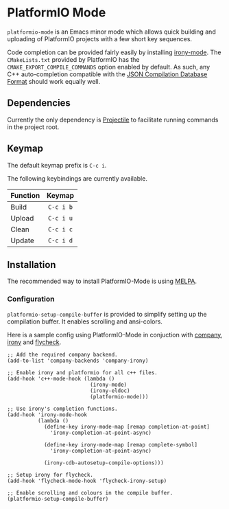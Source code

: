 # PlatformIO Mode
`platformio-mode` is an Emacs minor mode which allows quick building and uploading of
PlatformIO projects with a few short key sequences.

Code completion can be provided fairly easily by installing [irony-mode](https://github.com/Sarcasm/irony-mode).
The `CMakeLists.txt` provided by PlatformIO has the `CMAKE_EXPORT_COMPILE_COMMANDS` 
option enabled by default. 
As such, any C++ auto-completion compatible with the [JSON Compilation Database Format](http://clang.llvm.org/docs/JSONCompilationDatabase.html)
should work equally well.


## Dependencies

Currently the only dependency is [Projectile](https://github.com/bbatsov/projectile)
to facilitate running commands in the project root.


## Keymap

The default keymap prefix is `C-c i`.

The following keybindings are currently available.

| Function | Keymap    |
| -------- | :-------: |
| Build    | `C-c i b` |
| Upload   | `C-c i u` |
| Clean    | `C-c i c` |
| Update   | `C-c i d` |


## Installation

The recommended way to install PlatformIO-Mode is using [MELPA](https://melpa.org/).

### Configuration

`platformio-setup-compile-buffer` is provided to simplify setting up the compilation
buffer. It enables scrolling and ansi-colors.

Here is a sample config using PlatformIO-Mode in conjuction with [company](http://company-mode.github.io/),  [irony](https://github.com/Sarcasm/irony-mode) and [flycheck](http://www.flycheck.org/).

```elisp
;; Add the required company backend.
(add-to-list 'company-backends 'company-irony)

;; Enable irony and platformio for all c++ files.
(add-hook 'c++-mode-hook (lambda ()
                           (irony-mode)
                           (irony-eldoc)
                           (platformio-mode)))

;; Use irony's completion functions.
(add-hook 'irony-mode-hook
          (lambda ()
            (define-key irony-mode-map [remap completion-at-point]
              'irony-completion-at-point-async)

            (define-key irony-mode-map [remap complete-symbol]
              'irony-completion-at-point-async)

            (irony-cdb-autosetup-compile-options)))
            
;; Setup irony for flycheck.
(add-hook 'flycheck-mode-hook 'flycheck-irony-setup)

;; Enable scrolling and colours in the compile buffer.
(platformio-setup-compile-buffer)
```






